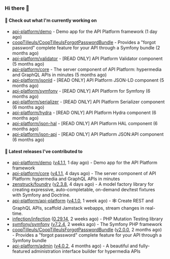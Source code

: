 ### Hi there 👋

#### 👷 Check out what I'm currently working on

- [api-platform/demo](https://github.com/api-platform/demo) - Demo app for the API Platform framework (1 day ago)
- [coopTilleuls/CoopTilleulsForgotPasswordBundle](https://github.com/coopTilleuls/CoopTilleulsForgotPasswordBundle) - Provides a &#34;forgot password&#34; complete feature for your API through a Symfony bundle (2 months ago)
- [api-platform/validator](https://github.com/api-platform/validator) - [READ ONLY] API Platform Validator component (5 months ago)
- [api-platform/core](https://github.com/api-platform/core) - The server component of API Platform: hypermedia and GraphQL APIs in minutes (5 months ago)
- [api-platform/jsonld](https://github.com/api-platform/jsonld) - [READ ONLY] API Platform JSON-LD component (5 months ago)
- [api-platform/symfony](https://github.com/api-platform/symfony) - [READ ONLY] API Platform for Symfony (6 months ago)
- [api-platform/serializer](https://github.com/api-platform/serializer) - [READ ONLY] API Platform Serializer component (6 months ago)
- [api-platform/hydra](https://github.com/api-platform/hydra) - [READ ONLY] API Platform Hydra component (6 months ago)
- [api-platform/json-hal](https://github.com/api-platform/json-hal) - [READ ONLY] API Platform HAL component (6 months ago)
- [api-platform/json-api](https://github.com/api-platform/json-api) - [READ ONLY] API Platform JSON:API component (6 months ago)

#### 🔭 Latest releases I've contributed to

- [api-platform/demo](https://github.com/api-platform/demo) ([v4.1.1](https://github.com/api-platform/demo/releases/tag/v4.1.1), 1 day ago) - Demo app for the API Platform framework
- [api-platform/core](https://github.com/api-platform/core) ([v4.1.1](https://github.com/api-platform/core/releases/tag/v4.1.1), 4 days ago) - The server component of API Platform: hypermedia and GraphQL APIs in minutes
- [zenstruck/foundry](https://github.com/zenstruck/foundry) ([v2.3.8](https://github.com/zenstruck/foundry/releases/tag/v2.3.8), 4 days ago) - A model factory library for creating expressive, auto-completable, on-demand dev/test fixtures with Symfony and Doctrine.
- [api-platform/api-platform](https://github.com/api-platform/api-platform) ([v4.1.0](https://github.com/api-platform/api-platform/releases/tag/v4.1.0), 1 week ago) - 🕸️ Create REST and GraphQL APIs, scaffold Jamstack webapps, stream changes in real-time.
- [infection/infection](https://github.com/infection/infection) ([0.29.14](https://github.com/infection/infection/releases/tag/0.29.14), 2 weeks ago) - PHP Mutation Testing library
- [symfony/symfony](https://github.com/symfony/symfony) ([v7.2.4](https://github.com/symfony/symfony/releases/tag/v7.2.4), 2 weeks ago) - The Symfony PHP framework
- [coopTilleuls/CoopTilleulsForgotPasswordBundle](https://github.com/coopTilleuls/CoopTilleulsForgotPasswordBundle) ([v2.0.0](https://github.com/coopTilleuls/CoopTilleulsForgotPasswordBundle/releases/tag/v2.0.0), 2 months ago) - Provides a &#34;forgot password&#34; complete feature for your API through a Symfony bundle
- [api-platform/admin](https://github.com/api-platform/admin) ([v4.0.2](https://github.com/api-platform/admin/releases/tag/v4.0.2), 4 months ago) - A beautiful and fully-featured administration interface builder for hypermedia APIs


